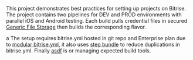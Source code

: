 This project demonstrates best practices for setting up projects on Bitrise. The project contains two pipelines for DEV and PROD environments with parallel iOS and Android testing. Each build pulls credential files in secured [Generic File Storage](https://devcenter.bitrise.io/en/builds/managing-build-files/using-files-in-your-builds.html) then builds the corresponding flavor.

a
The setup requires bitrise.yml hosted in git repo and Enterprise plan due to [modular bitrise.yml](https://devcenter.bitrise.io/en/builds/configuration-yaml/modular-yaml-configuration.html), it also uses [step bundle](https://devcenter.bitrise.io/en/steps-and-workflows/introduction-to-steps/step-bundles.html#step-bundle-outputs) to reduce duplications in bitrise.yml. Finally [asdf](https://bitrise.io/blog/post/a-deep-dive-into-asdf-and-version-managers) is or managing expected build tools.
